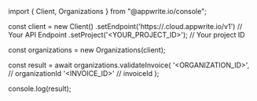 import { Client, Organizations } from "@appwrite.io/console";

const client = new Client()
    .setEndpoint('https://<REGION>.cloud.appwrite.io/v1') // Your API Endpoint
    .setProject('<YOUR_PROJECT_ID>'); // Your project ID

const organizations = new Organizations(client);

const result = await organizations.validateInvoice(
    '<ORGANIZATION_ID>', // organizationId
    '<INVOICE_ID>' // invoiceId
);

console.log(result);

